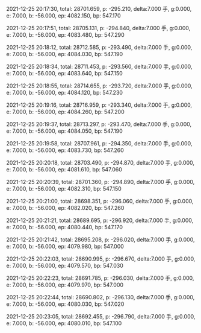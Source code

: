 2021-12-25 20:17:30, total: 28701.659, p: -295.210, delta:7.000 手, g:0.000, e: 7.000, b: -56.000, ep: 4082.150, bp: 547.170

2021-12-25 20:17:51, total: 28705.131, p: -294.840, delta:7.000 手, g:0.000, e: 7.000, b: -56.000, ep: 4083.480, bp: 547.290

2021-12-25 20:18:12, total: 28712.585, p: -293.490, delta:7.000 手, g:0.000, e: 7.000, b: -56.000, ep: 4084.030, bp: 547.190

2021-12-25 20:18:34, total: 28711.453, p: -293.560, delta:7.000 手, g:0.000, e: 7.000, b: -56.000, ep: 4083.640, bp: 547.150

2021-12-25 20:18:55, total: 28714.655, p: -293.720, delta:7.000 手, g:0.000, e: 7.000, b: -56.000, ep: 4084.120, bp: 547.230

2021-12-25 20:19:16, total: 28716.959, p: -293.340, delta:7.000 手, g:0.000, e: 7.000, b: -56.000, ep: 4084.260, bp: 547.200

2021-12-25 20:19:37, total: 28713.297, p: -293.470, delta:7.000 手, g:0.000, e: 7.000, b: -56.000, ep: 4084.050, bp: 547.190

2021-12-25 20:19:58, total: 28707.961, p: -294.350, delta:7.000 手, g:0.000, e: 7.000, b: -56.000, ep: 4083.730, bp: 547.260

2021-12-25 20:20:18, total: 28703.490, p: -294.870, delta:7.000 手, g:0.000, e: 7.000, b: -56.000, ep: 4081.610, bp: 547.060

2021-12-25 20:20:39, total: 28701.360, p: -294.890, delta:7.000 手, g:0.000, e: 7.000, b: -56.000, ep: 4082.310, bp: 547.150

2021-12-25 20:21:00, total: 28698.351, p: -296.060, delta:7.000 手, g:0.000, e: 7.000, b: -56.000, ep: 4082.020, bp: 547.260

2021-12-25 20:21:21, total: 28689.695, p: -296.920, delta:7.000 手, g:0.000, e: 7.000, b: -56.000, ep: 4080.440, bp: 547.170

2021-12-25 20:21:42, total: 28695.208, p: -296.020, delta:7.000 手, g:0.000, e: 7.000, b: -56.000, ep: 4079.980, bp: 547.000

2021-12-25 20:22:03, total: 28690.995, p: -296.670, delta:7.000 手, g:0.000, e: 7.000, b: -56.000, ep: 4079.570, bp: 547.030

2021-12-25 20:22:23, total: 28691.785, p: -296.030, delta:7.000 手, g:0.000, e: 7.000, b: -56.000, ep: 4079.970, bp: 547.000

2021-12-25 20:22:44, total: 28690.802, p: -296.130, delta:7.000 手, g:0.000, e: 7.000, b: -56.000, ep: 4080.030, bp: 547.020

2021-12-25 20:23:05, total: 28692.455, p: -296.790, delta:7.000 手, g:0.000, e: 7.000, b: -56.000, ep: 4080.010, bp: 547.100